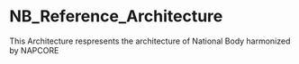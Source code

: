 # NB_Reference_Architecture
This Architecture respresents the architecture of National Body harmonized by NAPCORE
